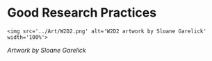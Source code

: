 # Good Research Practices

 ````{div} full-width 
 <img src='../Art/W2D2.png' alt='W2D2 artwork by Sloane Garelick' width='100%'> 
```` 

*Artwork by Sloane Garelick*